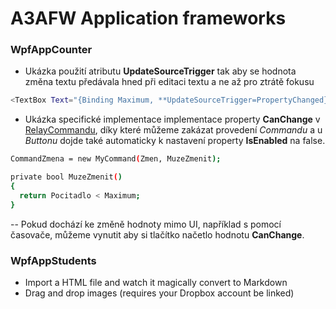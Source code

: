 # A3AFW Application frameworks

### WpfAppCounter

  - Ukázka použití atributu **UpdateSourceTrigger** tak aby se hodnota změna textu předávala hned při editaci textu a ne až pro ztrátě fokusu
```sh
<TextBox Text="{Binding Maximum, **UpdateSourceTrigger=PropertyChanged}"** />
```
  - Ukázka specifické implementace implementace property **CanChange** v [RelayCommandu](https://github.com/ekral/A3AFW/blob/master/WpfAppCounter/MyCommand.cs), díky které můžeme zakázat provedení *Commandu* a u *Buttonu* dojde také automaticky k nastavení property **IsEnabled** na false. 
  
  ```sh
CommandZmena = new MyCommand(Zmen, MuzeZmenit);

private bool MuzeZmenit()
{
    return Pocitadlo < Maximum;
}
```
-- Pokud dochází ke změně hodnoty mimo UI, například s pomocí časovače, můžeme vynutit aby si tlačítko načetlo hodnotu **CanChange**.

  
### WpfAppStudents 

  - Import a HTML file and watch it magically convert to Markdown
  - Drag and drop images (requires your Dropbox account be linked)

